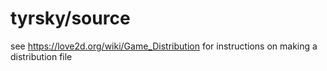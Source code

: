tyrsky/source
=============
see https://love2d.org/wiki/Game_Distribution for instructions on making a distribution file
